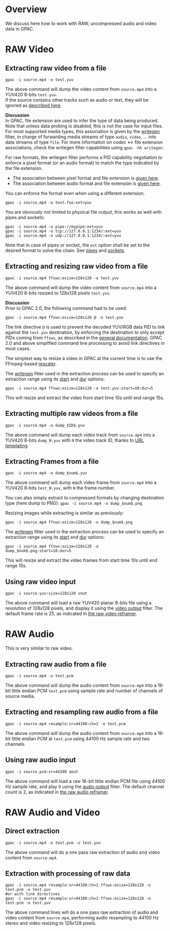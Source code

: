 # Overview

We discuss here how to work with RAW, uncompressed audio and video data in GPAC.  


# RAW Video

## Extracting raw video from a file

```gpac -i source.mp4 -o test.yuv```

The above command will dump the video content from `source.mp4` into a YUV420 8-bits `test.yuv`.   
If the source contains other tracks such as audio or text, they will be ignored as [described here](filters_general#general).  

__Discussion__  
In GPAC, file extension are used to infer the type of data being produced. Note that unless data probing is disabled, this is not the case for input files. 
For most supported media types, this association is given by the [writegen](writegen) filter, in charge of forwarding media streams of type `audio`, `video`, ... into data streams of type `file`. For more information on codec <-> file extension associations, check the writegen filter capabilities using `gpac -hh writegen`.

For raw formats, the writegen filter performs a PID capability negotiation to enforce a pixel format (or an audio format) to match the type indicated by the file extension. 
- The association between pixel format and file extension is [given here](filters_properties#pixel-formats).    
- The association between audio format and file extension is [given here](filters_properties#audio-formats).    


You can enforce the format even when using a different extension. 

```gpac -i source.mp4 -o test.foo:ext=yuv```


You are obviously not limited to physical file output, this works as well with pipes and sockets:

```
gpac -i source.mp4 -o pipe://mypipe:ext=yuv
gpac -i source.mp4 -o tcp://127.0.0.1:1234/:ext=yuv
gpac -i source.mp4 -o udp://127.0.0.1:1234/:ext=yuv
```

Note that in case of pipes or socket, the `ext` option shall be set to the desired format to solve the chain. See [pipes](pipes) and [sockets](sockets).
 
## Extracting and resizing raw video from a file

```gpac -i source.mp4 ffsws:osize=128x128 -o test.yuv```

The above command will dump the video content from `source.mp4` into a YUV420 8-bits resized to 128x128 pixels `test.yuv`.   

__Discussion__  
Prior to GPAC 2.0, the following command had to be used:

```gpac -i source.mp4 ffsws:osize=128x128 @ -o test.yuv```

The link directive `@` is used to prevent the decoded YUV/RGB data PID to link against the `test.yuv` destination, by enforcing the destination to only accept PIDs coming from `ffsws`, as described in the [general documentation](filters_general#filter-linking-link). GPAC 2.0 and above simplified command line processing to avoid link directives in most cases.


The simplest way to resize a video in GPAC at the current time is to use the FFmpeg-based [rescaler](ffsws).

The [writegen](writegen) filter used in the extraction process can be used to specify an extraction range using its [start](writegen#start) and [dur](writegen#dur) options:

```gpac -i source.mp4 ffsws:osize=128x128 -o test.yuv:start=10:dur=5```

This will resize and extract the video from start time 10s until end range 15s.

## Extracting multiple raw videos from a file

```gpac -i source.mp4 -o dump_$ID$.yuv```

The above command will dump each video track from `source.mp4` into a YUV420 8-bits  `dump_N.yuv` with `N` the video track ID, thanks to [URL templating](filters_general#url-templating).

## Extracting Frames from a file

```gpac -i source.mp4 -o dump_$num$.yuv```

The above command will dump each video frame  from `source.mp4` into a YUV420 8-bits  `test_N.yuv`, with `N` the frame number.

You can also simply extract to compressed formats by changing destination type (here dump to PNG):
```gpac -i source.mp4 -o dump_$num$.png```

Resizing images while extracting is similar as previously:

```gpac -i source.mp4 ffsws:osize=128x128 -o dump_$num$.png```

The [writegen](writegen) filter used in the extraction process can be used to specify an extraction range using its [start](writegen#start) and [dur](writegen#dur) options:

```gpac -i source.mp4 ffsws:osize=128x128 -o dump_$num$.png:start=10:dur=5```

This will resize and extract the video frames from start time 10s until end range 15s.


## Using raw video input
```gpac -i source.yuv:size=128x128 vout```

The above command will load a raw YUV420 planar 8-bits file using a resolution of 128x128 pixels, and display it using the [video output](vout) filter. The default frame rate is 25, as indicated in [the raw video reframer](rfrawvid).

# RAW Audio
This is very similar to raw video.

## Extracting raw audio from a file

```gpac -i source.mp4 -o test.pcm```

The above command will dump the audio content from `source.mp4` into a 16-bit little endian PCM  `test.pcm` using sample rate and number of channels of source media.   

## Extracting and resampling raw audio from a file

```gpac -i source.mp4 resample:sr=44100:ch=2 -o test.pcm```

The above command will dump the audio content from `source.mp4` into a 16-bit little endian PCM at   `test.pcm` using 44100 Hz sample rate and two channels.   

## Using raw audio input
```gpac -i source.pcm:sr=44100 aout```

The above command will load a raw  16-bit little endian PCM  file using 44100 Hz sample rate, and play it using the [audio output](aout) filter. The default channel count is 2, as indicated in [the raw audio reframer](rfpcm).

# RAW Audio and Video
## Direct extraction

```gpac -i source.mp4 -o test.pcm -o test.yuv```

The above command will do a one pass raw extraction of audio and video content from `source.mp4`.   

## Extraction with processing of raw data

```
gpac -i source.mp4 resample:sr=44100:ch=2 ffsws:osize=128x128 -o test.pcm -o test.yuv
#or with link directives
gpac -i source.mp4 resample:sr=44100:ch=2 ffsws:osize=128x128 -o test.pcm -o test.yuv
```

The above command lines will do a one pass raw extraction of audio and video content from `source.mp4`, performing audio resampling to 44100 Hz stereo and video resizing to 128x128 pixels.   

